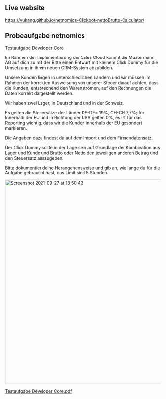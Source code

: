 ## Live website
https://vukang.github.io/netnomics-Clickbot-nettoBrutto-Calculator/

## Probeaufgabe netnomics

Testaufgabe Developer Core

Im Rahmen der Implementierung der Sales Cloud kommt die Mustermann AG auf dich zu mit der Bitte einen Entwurf mit kleinem Click Dummy für die Umsetzung in ihrem neuen CRM-System abzubilden.

Unsere Kunden liegen in unterschiedlichen Ländern und wir müssen im Rahmen der korrekten Ausweisung von unserer Steuer darauf achten, dass die Kunden, entsprechend den Warenströmen, auf den Rechnungen die Daten korrekt dargestellt werden.

Wir haben zwei Lager, in Deutschland und in der Schweiz.

Es gelten die Steuersätze der Länder DE-DE= 19%, CH-CH 7,7%; für Innerhalb der EU und in Richtung der USA gelten 0%, es ist für das Reporting wichtig, dass wir die Kunden innerhalb der EU gesondert markieren.

Die Angaben dazu findest du auf dem Import und dem Firmendatensatz.

Der Click Dummy sollte in der Lage sein auf Grundlage der Kombination aus Lager und Kunde und Brutto oder Netto den jeweiligen anderen Betrag und den Steuersatz auszugeben.

Bitte dokumentier deine Herangehensweise und gib an, wie lange du für die Aufgabe gebraucht hast, das Limit sind 5 Stunden.

<img width="659" alt="Screenshot 2021-09-27 at 18 50 43" src="https://user-images.githubusercontent.com/75476802/134952017-7be534bf-ab39-41b1-bcc5-97e7851e03d1.png">


[Testaufgabe Developer Core.pdf](https://github.com/vukang/netnomics-Clickbot-nettoBrutto-Calculator/files/7238038/Testaufgabe.Developer.Core.pdf)
